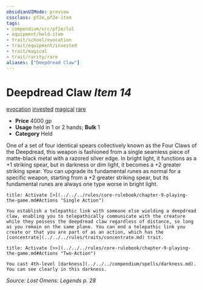 ```yaml
---
obsidianUIMode: preview
cssclass: pf2e,pf2e-item
tags:
- compendium/src/pf2e/lol
- equipment/held-item
- trait/school/evocation
- trait/equipment/invested
- trait/magical
- trait/rarity/rare
aliases: ["Deepdread Claw"]
---
```

# Deepdread Claw *Item 14*  
[evocation](evocation.md)  [invested](invested.md)  [magical](magical.md)  [rare](rare.md)  

- **Price** 4000 gp
- **Usage** held in 1 or 2 hands; **Bulk** 1
- **Category** Held

One of a set of four identical spears collectively known as the Four Claws of the Deepdread, this weapon is fashioned from a single seamless piece of matte-black metal with a razored silver edge. In bright light, it functions as a +1 striking spear, but in darkness or dim light, it becomes a +2 greater striking spear. You can upgrade its fundamental runes as normal for a specific weapon, starting from a +2 greater striking spear, but its fundamental runes are always one type worse in bright light.

```ad-embed-ability
title: Activate [>](../../../rules/core-rulebook/chapter-9-playing-the-game.md#Actions "Single Action")

You establish a telepathic link with someone else wielding a deepdread claw, enabling you to telepathically communicate with the creature while they possess the deepdread claw regardless of distance, so long as you remain on the same plane. You can end a telepathic link you create or that you are part of as an action, which has the [concentrate](../../../rules/traits/concentrate.md) trait.
```

```ad-embed-ability
title: Activate [>>](../../../rules/core-rulebook/chapter-9-playing-the-game.md#Actions "Two-Action")

You cast 4th-level [darkness](../../../compendium/spells/darkness.md). You can see clearly in this darkness.
```

*Source: Lost Omens: Legends p. 28*
